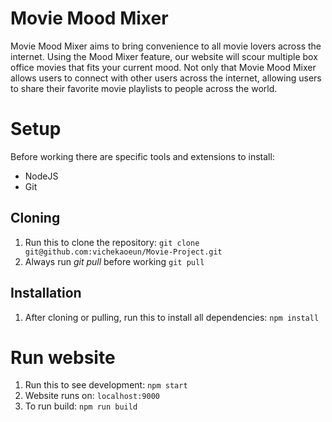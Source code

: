 # Movie Mood Mixer 
Movie Mood Mixer aims to bring convenience to all movie lovers across the internet.  Using the Mood Mixer feature, our website will scour multiple box office movies that fits your current mood. Not only that Movie Mood Mixer allows users to connect with other users across the internet, allowing users to share their favorite movie playlists to people across the world.
# Setup
Before working there are specific tools and extensions to install: <br>
- NodeJS
- Git
## Cloning
1. Run this to clone the repository:
```git clone git@github.com:vichekaoeun/Movie-Project.git```
2. Always run *git pull* before working
```git pull```
## Installation
1. After cloning or pulling, run this to install all dependencies:
```npm install```
# Run website
1. Run this to see development:
```npm start```
2. Website runs on:
```localhost:9000```
3. To run build:
```npm run build```